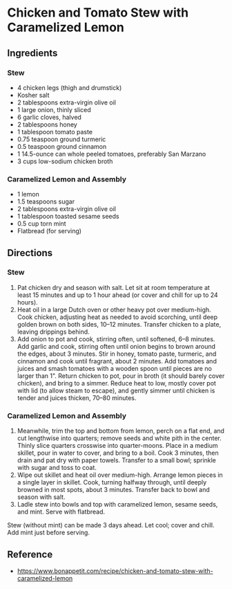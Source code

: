# Chicken and Tomato Stew with Caramelized Lemon

## Ingredients

### Stew
* 4 chicken legs (thigh and drumstick)
* Kosher salt
* 2 tablespoons extra-virgin olive oil
* 1 large onion, thinly sliced
* 6 garlic cloves, halved
* 2 tablespoons honey
* 1 tablespoon tomato paste
* 0.75 teaspoon ground turmeric
* 0.5 teaspoon ground cinnamon
* 1 14.5-ounce can whole peeled tomatoes, preferably San Marzano
* 3 cups low-sodium chicken broth

### Caramelized Lemon and Assembly
* 1 lemon
* 1.5 teaspoons sugar
* 2 tablespoons extra-virgin olive oil
* 1 tablespoon toasted sesame seeds
* 0.5 cup torn mint
* Flatbread (for serving)

## Directions

### Stew
1. Pat chicken dry and season with salt. Let sit at room temperature at least 15 minutes and up to 1 hour ahead (or cover and chill for up to 24 hours).
2. Heat oil in a large Dutch oven or other heavy pot over medium-high. Cook chicken, adjusting heat as needed to avoid scorching, until deep golden brown on both sides, 10–12 minutes. Transfer chicken to a plate, leaving drippings behind.
3. Add onion to pot and cook, stirring often, until softened, 6–8 minutes. Add garlic and cook, stirring often until onion begins to brown around the edges, about 3 minutes. Stir in honey, tomato paste, turmeric, and cinnamon and cook until fragrant, about 2 minutes. Add tomatoes and juices and smash tomatoes with a wooden spoon until pieces are no larger than 1". Return chicken to pot, pour in broth (it should barely cover chicken), and bring to a simmer. Reduce heat to low, mostly cover pot with lid (to allow steam to escape), and gently simmer until chicken is tender and juices thicken, 70–80 minutes.

### Caramelized Lemon and Assembly
1. Meanwhile, trim the top and bottom from lemon, perch on a flat end, and cut lengthwise into quarters; remove seeds and white pith in the center. Thinly slice quarters crosswise into quarter-moons. Place in a medium skillet, pour in water to cover, and bring to a boil. Cook 3 minutes, then drain and pat dry with paper towels. Transfer to a small bowl; sprinkle with sugar and toss to coat.
2. Wipe out skillet and heat oil over medium-high. Arrange lemon pieces in a single layer in skillet. Cook, turning halfway through, until deeply browned in most spots, about 3 minutes. Transfer back to bowl and season with salt.
3. Ladle stew into bowls and top with caramelized lemon, sesame seeds, and mint. Serve with flatbread.

Stew (without mint) can be made 3 days ahead. Let cool; cover and chill. Add mint just before serving.

## Reference
* https://www.bonappetit.com/recipe/chicken-and-tomato-stew-with-caramelized-lemon
